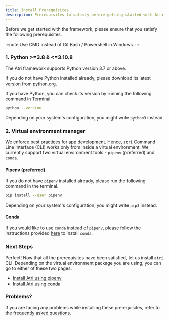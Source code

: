 ```yaml
---
title: Install Prerequisites
description: Prerequisites to satisfy before getting started with Atri Framework
---
```

Before we get started with the framework, please ensure that you satisfy the following prerequisites. 

:::note
Use CMD instead of Git Bash / Powershell in Windows. 
:::

### 1. Python >=3.8 & <=3.10.8

The Atri framework supports Python version 3.7 or above. 

If you do not have Python installed already, please download its latest version from [python.org](https://www.python.org/downloads/).

If you have Python, you can check its version by running the following command in Terminal.

```bash
python --version
```

Depending on your system's configuration, you might write `python3` instead. 

### 2. Virtual environment manager

We enforce best practices for app development. Hence, `atri` Command Line Interface (CLI) works only from inside a virtual environment. We currently support two virtual environment tools - `pipenv` (preferred) and `conda`. 

#### Pipenv (preferred)
If you do not have `pipenv` installed already, please run the following command in the terminal. 

```bash
pip install --user pipenv
```

Depending on your system's configuration, you might write `pip3` instead. 

#### Conda

If you would like to use `conda` instead of `pipenv`, please follow the instructions provided [here](https://docs.conda.io/projects/conda/en/latest/user-guide/install/index.html#regular-installation) to install `conda`.

### Next Steps

Perfect! Now that all the prerequisites have been satisfied, let us install `atri` CLI. Depending on the virtual environment package you are using, you can go to either of these two pages:

- [Install Atri using pipenv](getting-started/installation/install_with_pipenv.md)
- [Install Atri using conda](getting-started/installation/install_with_conda.md)

### Problems?

If you are facing any problems while installing these prerequisites, refer to the [frequently asked questions](troubleshoot/prereq_error). 